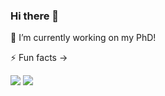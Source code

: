 ### Hi there 👋
🔭 I’m currently working on my PhD!

⚡ Fun facts →

![](https://github-readme-stats.vercel.app/api?username=mitthu&show_icons=true&count_private=true&theme=solarized-light)
![](https://github-readme-stats.vercel.app/api/top-langs/?username=mitthu&hide=html&layout=compact&theme=graywhite)

<!--
**mitthu/mitthu** is a ✨ _special_ ✨ repository because its `README.md` (this file) appears on your GitHub profile.

Here are some ideas to get you started:

- 🔭 I’m currently working on ...
- 🌱 I’m currently learning ...
- 👯 I’m looking to collaborate on ...
- 🤔 I’m looking for help with ...
- 💬 Ask me about ...
- 📫 How to reach me: ...
- 😄 Pronouns: ...
- ⚡ Fun fact: ...
-->
